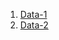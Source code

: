 1. [Data-1](https://datahub.io/cryptocurrency/bitcoin#resource-bitcoin_zip)
2. [Data-2](https://archive.ics.uci.edu/ml/machine-learning-databases/00526/data.zip)
